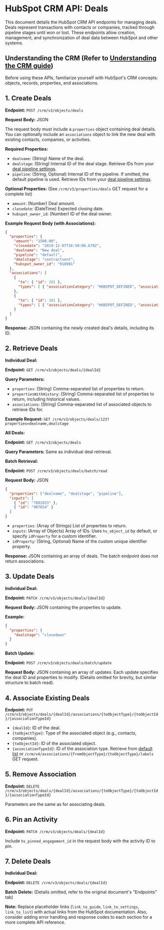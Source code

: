 # HubSpot CRM API: Deals

This document details the HubSpot CRM API endpoints for managing deals. Deals represent transactions with contacts or companies, tracked through pipeline stages until won or lost.  These endpoints allow creation, management, and synchronization of deal data between HubSpot and other systems.

## Understanding the CRM (Refer to [Understanding the CRM guide](link_to_guide))

Before using these APIs, familiarize yourself with HubSpot's CRM concepts: objects, records, properties, and associations.


## 1. Create Deals

**Endpoint:** `POST /crm/v3/objects/deals`

**Request Body:**  JSON

The request body must include a `properties` object containing deal details.  You can optionally include an `associations` object to link the new deal with existing contacts, companies, or activities.

**Required Properties:**

* `dealname`: (String) Name of the deal.
* `dealstage`: (String)  Internal ID of the deal stage.  Retrieve IDs from your [deal pipeline settings](link_to_settings).
* `pipeline`: (String, Optional) Internal ID of the pipeline. If omitted, the default pipeline is used.  Retrieve IDs from your [deal pipeline settings](link_to_settings).

**Optional Properties:** (See `/crm/v3/properties/deals` GET request for a complete list)

* `amount`: (Number) Deal amount.
* `closedate`: (DateTime) Expected closing date.
* `hubspot_owner_id`: (Number) ID of the deal owner.

**Example Request Body (with Associations):**

```json
{
  "properties": {
    "amount": "1500.00",
    "closedate": "2019-12-07T16:50:06.678Z",
    "dealname": "New deal",
    "pipeline": "default",
    "dealstage": "contractsent",
    "hubspot_owner_id": "910901"
  },
  "associations": [
    {
      "to": { "id": 201 },
      "types": [ { "associationCategory": "HUBSPOT_DEFINED", "associationTypeId": 5 } ]
    },
    {
      "to": { "id": 301 },
      "types": [ { "associationCategory": "HUBSPOT_DEFINED", "associationTypeId": 3 } ]
    }
  ]
}
```

**Response:**  JSON containing the newly created deal's details, including its ID.


## 2. Retrieve Deals

**Individual Deal:**

**Endpoint:** `GET /crm/v3/objects/deals/{dealId}`

**Query Parameters:**

* `properties`: (String) Comma-separated list of properties to return.
* `propertiesWithHistory`: (String) Comma-separated list of properties to return, including historical values.
* `associations`: (String) Comma-separated list of associated objects to retrieve IDs for.

**Example Request:** `GET /crm/v3/objects/deals/123?properties=dealname,dealstage`


**All Deals:**

**Endpoint:** `GET /crm/v3/objects/deals`

**Query Parameters:**  Same as individual deal retrieval.

**Batch Retrieval:**

**Endpoint:** `POST /crm/v3/objects/deals/batch/read`

**Request Body:** JSON

```json
{
  "properties": ["dealname", "dealstage", "pipeline"],
  "inputs": [
    { "id": "7891023" },
    { "id": "987654" }
  ]
}
```

* `properties`: (Array of Strings) List of properties to return.
* `inputs`: (Array of Objects) Array of IDs.  Uses `hs_object_id` by default, or specify `idProperty` for a custom identifier.
* `idProperty`: (String, Optional) Name of the custom unique identifier property.

**Response:** JSON containing an array of deals.  The batch endpoint does not return associations.



## 3. Update Deals

**Individual Deal:**

**Endpoint:** `PATCH /crm/v3/objects/deals/{dealId}`

**Request Body:** JSON containing the properties to update.

**Example:**

```json
{
  "properties": {
    "dealstage": "closedwon"
  }
}
```

**Batch Update:**

**Endpoint:** `POST /crm/v3/objects/deals/batch/update`

**Request Body:** JSON containing an array of updates.  Each update specifies the deal ID and properties to modify.  (Details omitted for brevity, but similar structure to batch read).

## 4. Associate Existing Deals

**Endpoint:** `PUT /crm/v3/objects/deals/{dealId}/associations/{toObjectType}/{toObjectId}/{associationTypeId}`

* `{dealId}`: ID of the deal.
* `{toObjectType}`: Type of the associated object (e.g., contacts, companies).
* `{toObjectId}`: ID of the associated object.
* `{associationTypeId}`: ID of the association type.  Retrieve from [default list](link_to_list) or `/crm/v4/associations/{fromObjectType}/{toObjectType}/labels` GET request.


## 5. Remove Association

**Endpoint:** `DELETE /crm/v3/objects/deals/{dealId}/associations/{toObjectType}/{toObjectId}/{associationTypeId}`

Parameters are the same as for associating deals.

## 6. Pin an Activity

**Endpoint:** `PATCH /crm/v3/objects/deals/{dealId}`

Include `hs_pinned_engagement_id` in the request body with the activity ID to pin.


## 7. Delete Deals

**Individual Deal:**

**Endpoint:** `DELETE /crm/v3/objects/deals/{dealId}`

**Batch Delete:** (Details omitted, refer to the original document's "Endpoints" tab)


**Note:**  Replace placeholder links (`link_to_guide`, `link_to_settings`, `link_to_list`) with actual links from the HubSpot documentation.  Also, consider adding error handling and response codes to each section for a more complete API reference.
